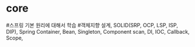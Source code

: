 # core

#스프링 기본 원리에 대해서 학습
#객체지향 설계, SOLID(SRP, OCP, LSP, ISP, DIP), Spring Container, Bean, Singleton, Component scan, DI, IOC, Callback, Scope, 
